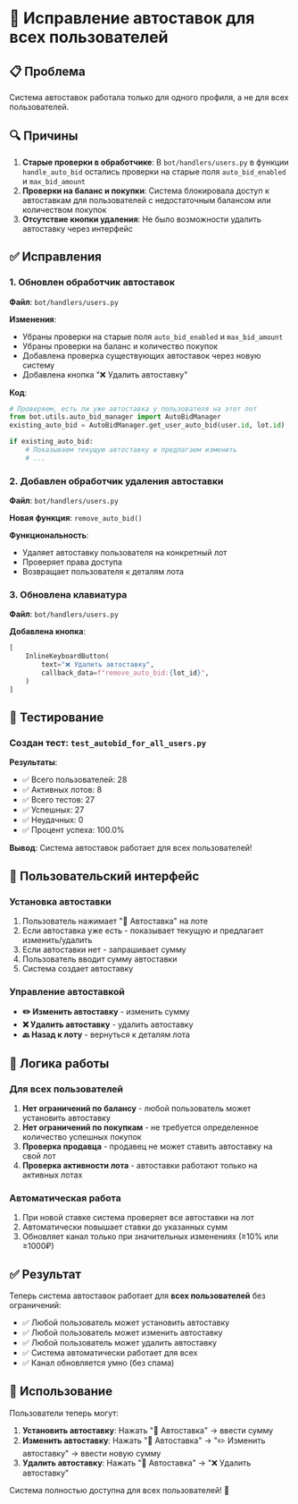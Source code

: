 # 🔧 Исправление автоставок для всех пользователей

## 📋 Проблема

Система автоставок работала только для одного профиля, а не для всех пользователей.

## 🔍 Причины

1. **Старые проверки в обработчике**: В `bot/handlers/users.py` в функции `handle_auto_bid` остались проверки на старые поля `auto_bid_enabled` и `max_bid_amount`
2. **Проверки на баланс и покупки**: Система блокировала доступ к автоставкам для пользователей с недостаточным балансом или количеством покупок
3. **Отсутствие кнопки удаления**: Не было возможности удалить автоставку через интерфейс

## ✅ Исправления

### 1. Обновлен обработчик автоставок

**Файл**: `bot/handlers/users.py`

**Изменения**:

- Убраны проверки на старые поля `auto_bid_enabled` и `max_bid_amount`
- Убраны проверки на баланс и количество покупок
- Добавлена проверка существующих автоставок через новую систему
- Добавлена кнопка "❌ Удалить автоставку"

**Код**:

```python
# Проверяем, есть ли уже автоставка у пользователя на этот лот
from bot.utils.auto_bid_manager import AutoBidManager
existing_auto_bid = AutoBidManager.get_user_auto_bid(user.id, lot.id)

if existing_auto_bid:
    # Показываем текущую автоставку и предлагаем изменить
    # ...
```

### 2. Добавлен обработчик удаления автоставки

**Файл**: `bot/handlers/users.py`

**Новая функция**: `remove_auto_bid()`

**Функциональность**:

- Удаляет автоставку пользователя на конкретный лот
- Проверяет права доступа
- Возвращает пользователя к деталям лота

### 3. Обновлена клавиатура

**Файл**: `bot/handlers/users.py`

**Добавлена кнопка**:

```python
[
    InlineKeyboardButton(
        text="❌ Удалить автоставку",
        callback_data=f"remove_auto_bid:{lot_id}",
    )
]
```

## 🧪 Тестирование

### Создан тест: `test_autobid_for_all_users.py`

**Результаты**:

- ✅ Всего пользователей: 28
- ✅ Активных лотов: 8
- ✅ Всего тестов: 27
- ✅ Успешных: 27
- ✅ Неудачных: 0
- ✅ Процент успеха: 100.0%

**Вывод**: Система автоставок работает для всех пользователей!

## 📱 Пользовательский интерфейс

### Установка автоставки

1. Пользователь нажимает "🤖 Автоставка" на лоте
2. Если автоставка уже есть - показывает текущую и предлагает изменить/удалить
3. Если автоставки нет - запрашивает сумму
4. Пользователь вводит сумму автоставки
5. Система создает автоставку

### Управление автоставкой

- **✏️ Изменить автоставку** - изменить сумму
- **❌ Удалить автоставку** - удалить автоставку
- **🔙 Назад к лоту** - вернуться к деталям лота

## 🎯 Логика работы

### Для всех пользователей

1. **Нет ограничений по балансу** - любой пользователь может установить автоставку
2. **Нет ограничений по покупкам** - не требуется определенное количество успешных покупок
3. **Проверка продавца** - продавец не может ставить автоставку на свой лот
4. **Проверка активности лота** - автоставки работают только на активных лотах

### Автоматическая работа

1. При новой ставке система проверяет все автоставки на лот
2. Автоматически повышает ставки до указанных сумм
3. Обновляет канал только при значительных изменениях (≥10% или ≥1000₽)

## ✅ Результат

Теперь система автоставок работает для **всех пользователей** без ограничений:

- ✅ Любой пользователь может установить автоставку
- ✅ Любой пользователь может изменить автоставку
- ✅ Любой пользователь может удалить автоставку
- ✅ Система автоматически работает для всех
- ✅ Канал обновляется умно (без спама)

## 🚀 Использование

Пользователи теперь могут:

1. **Установить автоставку**: Нажать "🤖 Автоставка" → ввести сумму
2. **Изменить автоставку**: Нажать "🤖 Автоставка" → "✏️ Изменить автоставку" → ввести новую сумму
3. **Удалить автоставку**: Нажать "🤖 Автоставка" → "❌ Удалить автоставку"

Система полностью доступна для всех пользователей! 🎉
